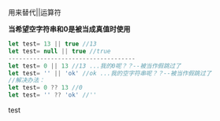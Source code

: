 用来替代||运算符

**当希望空字符串和0是被当成真值时使用**

```js
let test= 13 || true //13
let test= null || true //true
------------------------------------
let test= 0 || 13 //13 ...我的0呢？？--被当作假跳过了
let test= '' || 'ok' //ok ...我的空字符串呢？？--被当作假跳过了
//解决办法：
let test= 0 ?? 13 //0
let test= '' ?? 'ok' //''
```

test
